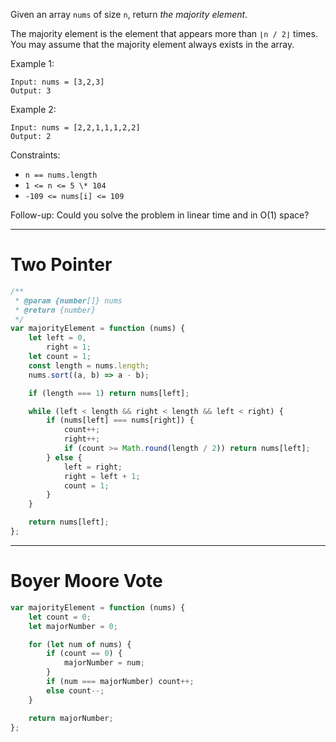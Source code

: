 Given an array `nums` of size `n`, return _the majority element_.

The majority element is the element that appears more than `⌊n / 2⌋` times. You may assume that the majority element always exists in the array.

Example 1:

```
Input: nums = [3,2,3]
Output: 3
```

Example 2:

```
Input: nums = [2,2,1,1,1,2,2]
Output: 2
```

Constraints:

-   `n == nums.length`
-   `1 <= n <= 5 \* 104`
-   `-109 <= nums[i] <= 109`

Follow-up: Could you solve the problem in linear time and in O(1) space?

---

# Two Pointer

```js
/**
 * @param {number[]} nums
 * @return {number}
 */
var majorityElement = function (nums) {
    let left = 0,
        right = 1;
    let count = 1;
    const length = nums.length;
    nums.sort((a, b) => a - b);

    if (length === 1) return nums[left];

    while (left < length && right < length && left < right) {
        if (nums[left] === nums[right]) {
            count++;
            right++;
            if (count >= Math.round(length / 2)) return nums[left];
        } else {
            left = right;
            right = left + 1;
            count = 1;
        }
    }

    return nums[left];
};
```

---

# Boyer Moore Vote

```js
var majorityElement = function (nums) {
    let count = 0;
    let majorNumber = 0;

    for (let num of nums) {
        if (count == 0) {
            majorNumber = num;
        }
        if (num === majorNumber) count++;
        else count--;
    }

    return majorNumber;
};
```
